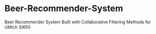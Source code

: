 # Beer-Recommender-System
Beer Recommender System Built with Collaborative Filtering Methods for UMich SI650
